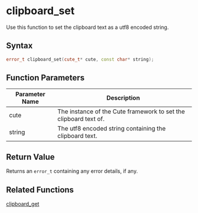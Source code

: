 # clipboard_set

Use this function to set the clipboard text as a utf8 encoded string.

## Syntax

```cpp
error_t clipboard_set(cute_t* cute, const char* string);
```

## Function Parameters

Parameter Name | Description
--- | ---
cute | The instance of the Cute framework to set the clipboard text of.
string | The utf8 encoded string containing the clipboard text.

## Return Value

Returns an `error_t` containing any error details, if any.

## Related Functions

[clipboard_get](https://github.com/RandyGaul/cute_framework/blob/master/docs/clipboard/clipboard_get.md)
